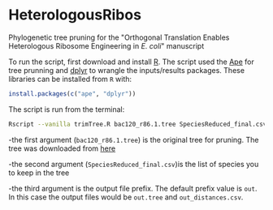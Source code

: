 # HeterologousRibos
Phylogenetic tree pruning for the "Orthogonal Translation Enables Heterologous Ribosome Engineering in *E. coli*" manuscript

To run the script, first download and install [R](https://cran.r-project.org/mirrors.html). The script used the [Ape](https://cran.r-project.org/web/packages/ape/index.html) for tree prunning and [dplyr](https://cran.r-project.org/web/packages/dplyr/index.html) to wrangle the inputs/results packages. These libraries can be installed from `R` with:

```R
install.packages(c("ape", "dplyr"))
```

The script is run from the terminal:

```bash
Rscript --vanilla trimTree.R bac120_r86.1.tree SpeciesReduced_final.csv out
```

-the first argument (`bac120_r86.1.tree`) is the original tree for pruning. The tree was downloaded from [here](https://data.ace.uq.edu.au/public/gtdb/data/releases/release86/86.1/)

-the second argument (`SpeciesReduced_final.csv`)is the list of species you to keep in the tree

-the third argument is the output file prefix. The default prefix value is `out`. In this case the output files would be `out.tree` and `out_distances.csv`.
